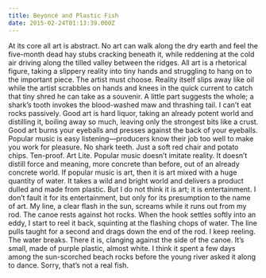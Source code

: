 ```yaml
---
title: Beyoncé and Plastic Fish
date: 2015-02-24T01:13:39.000Z
---
```

At its core all art is abstract. No art can walk along the dry earth and feel the five-month dead hay stubs cracking beneath it, while reddening at the cold air driving along the tilled valley between the ridges. All art is a rhetorical figure, taking a slippery reality into tiny hands and struggling to hang on to the important piece. The artist must choose. Reality itself slips away like oil while the artist scrabbles on hands and knees in the quick current to catch that tiny shred he can take as a souvenir. A little part suggests the whole; a shark’s tooth invokes the blood-washed maw and thrashing tail. I can’t eat rocks passively. Good art is hard liquor, taking an already potent world and distilling it, boiling away so much, leaving only the strongest bits like a crust. Good art burns your eyeballs and presses against the back of your eyeballs. Popular music is easy listening—producers know their job too well to make you work for pleasure. No shark teeth. Just a soft red chair and potato chips. Ten-proof. Art Lite. Popular music doesn’t imitate reality. It doesn’t distill force and meaning, more concrete than before, out of an already concrete world. If popular music is art, then it is art mixed with a huge quantity of water. It takes a wild and bright world and delivers a product dulled and made from plastic. But I do not think it is art; it is entertainment. I don’t fault it for its entertainment, but only for its presumption to the name of art. My line, a clear flash in the sun, screams while it runs out from my rod. The canoe rests against hot rocks. When the hook settles softly into an eddy, I start to reel it back, squinting at the flashing chops of water. The line pulls taught for a second and drags down the end of the rod. I keep reeling. The water breaks. There it is, clanging against the side of the canoe. It’s small, made of purple plastic, almost white. I think it spent a few days among the sun-scorched beach rocks before the young river asked it along to dance. Sorry, that’s not a real fish.